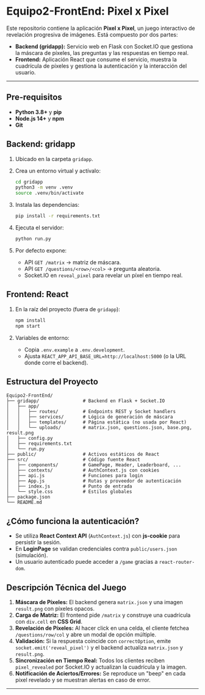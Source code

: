 # Equipo2-FrontEnd: Pixel x Pixel

Este repositorio contiene la aplicación **Pixel x Pixel**, un juego interactivo de revelación progresiva de imágenes. Está compuesto por dos partes:

* **Backend (gridapp):** Servicio web en Flask con Socket.IO que gestiona la máscara de píxeles, las preguntas y las respuestas en tiempo real.
* **Frontend:** Aplicación React que consume el servicio, muestra la cuadrícula de píxeles y gestiona la autenticación y la interacción del usuario.

---

## Pre‑requisitos

* **Python 3.8+** y **pip**
* **Node.js 14+** y **npm**
* **Git**

## Backend: gridapp

1. Ubicado en la carpeta `gridapp`.
2. Crea un entorno virtual y actívalo:

   ```bash
   cd gridapp
   python3 -m venv .venv
   source .venv/bin/activate
   ```
3. Instala las dependencias:

   ```bash
   pip install -r requirements.txt
   ```
4. Ejecuta el servidor:

   ```bash
   python run.py
   ```
5. Por defecto expone:

   * API `GET /matrix` → matriz de máscara.
   * API `GET /questions/<row>/<col>` → pregunta aleatoria.
   * Socket.IO en `reveal_pixel` para revelar un píxel en tiempo real.

## Frontend: React

1. En la raíz del proyecto (fuera de `gridapp`):

   ```bash
   npm install
   npm start
   ```
2. Variables de entorno:

   * Copia `.env.example` a `.env.development`.
   * Ajusta `REACT_APP_API_BASE_URL=http://localhost:5000` (o la URL donde corre el backend).

## Estructura del Proyecto

```text
Equipo2-FrontEnd/
├── gridapp/                # Backend en Flask + Socket.IO
│   ├── app/
│   │   ├── routes/         # Endpoints REST y Socket handlers
│   │   ├── services/       # Lógica de generación de máscara
│   │   ├── templates/      # Página estática (no usada por React)
│   │   └── uploads/        # matrix.json, questions.json, base.png, result.png
│   ├── config.py
│   ├── requirements.txt
│   └── run.py
├── public/                 # Activos estáticos de React
├── src/                    # Código fuente React
│   ├── components/         # GamePage, Header, Leaderboard, ...
│   ├── contexts/           # AuthContext.js con cookies
│   ├── api.js              # Funciones para login
│   ├── App.js              # Rutas y proveedor de autenticación
│   ├── index.js            # Punto de entrada
│   └── style.css           # Estilos globales
├── package.json
└── README.md
```

## ¿Cómo funciona la autenticación?

* Se utiliza **React Context API** (`AuthContext.js`) con **js-cookie** para persistir la sesión.
* En **LoginPage** se validan credenciales contra `public/users.json` (simulación).
* Un usuario autenticado puede acceder a `/game` gracias a `react-router-dom`.

## Descripción Técnica del Juego

1. **Máscara de Píxeles:** El backend genera `matrix.json` y una imagen `result.png` con píxeles opacos.
2. **Carga de Matriz:** El frontend pide `/matrix` y construye una cuadrícula con `div.cell` en **CSS Grid**.
3. **Revelación de Píxeles:** Al hacer click en una celda, el cliente fetchea `/questions/row/col` y abre un modal de opción múltiple.
4. **Validación:** Si la respuesta coincide con `correctOption`, emite `socket.emit('reveal_pixel')` y el backend actualiza `matrix.json` y `result.png`.
5. **Sincronización en Tiempo Real:** Todos los clientes reciben `pixel_revealed` por Socket.IO y actualizan la cuadrícula y la imagen.
6. **Notificación de Aciertos/Errores:** Se reproduce un "beep" en cada pixel revelado y se muestran alertas en caso de error.

---
